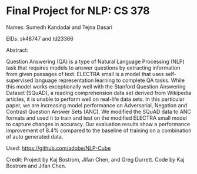 # Final Project for NLP: CS 378

Names: Sumedh Kandadai and Tejna Dasari

EIDs: sk48747 and td23366

Abstract:

Question Answering (QA) is a type of Natural Language Processing (NLP) task that requires models to answer questions by extracting information from given passages of text. ELECTRA small is a model that uses self-supervised language representation learning to complete QA tasks. While this model works exceptionally well with the Stanford Question Answering Dataset (SQuAD), a reading comprehension data set derived from Wikipedia articles, it is unable to perform well on real-life data sets. In this particular paper, we are increasing model performance on Adversarial, Negation and Contrast Question Answer Sets (ANC). We modified the SQuAD data to ANC formats and used it to train and test on the modified ELECTRA small model to capture changes in accuracy. Our evaluation results show a performance improvement of 8.4% compared to the baseline of training on a combination of auto generated data. 

Used: https://github.com/adobe/NLP-Cube

Credit: Project by Kaj Bostrom, Jifan Chen, and Greg Durrett. Code by Kaj Bostrom and Jifan Chen.


